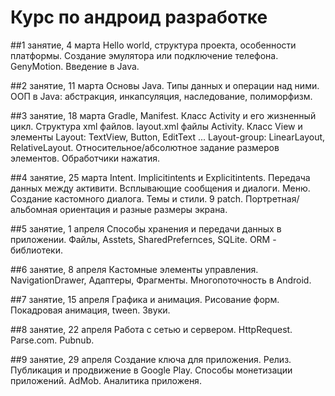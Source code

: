 # Курс по андроид разработке

##1 занятие, 4 марта
Hello world, структура проекта, особенности платформы. Создание эмулятора или подключение телефона. GenyMotion. Введение в Java.

##2 занятие, 11 марта
Основы Java. Типы данных и операции над ними. ООП в Java: абстракция, инкапсуляция, наследование, полиморфизм.

##3 занятие, 18 марта
Gradle, Manifest. Класс Activity и его жизненный цикл. Структура xml файлов. layout.xml файлы Activity. Класс View и элементы Layout: TextView, Button, EditText ... Layout-group: LinearLayout, RelativeLayout. Относительное/абсолютное задание размеров элементов. Обработчики нажатия.

##4 занятие, 25 марта
Intent. Implicitintents и Explicitintents. Передача данных между активити. Всплывающие сообщения и диалоги. Меню. Создание кастомного диалога. Темы и стили. 9 patch. Портретная/альбомная ориентация и разные размеры экрана.

##5 занятие, 1 апреля
Способы хранения и передачи данных в приложении. Файлы, Asstets, SharedPrefernces, SQLite. ORM - библиотеки.

##6 занятие, 8 апреля
Кастомные элементы управления. NavigationDrawer, Адаптеры, Фрагменты. Многопоточность в Android.

##7 занятие, 15 апреля
Графика и анимация. Рисование форм. Покадровая анимация, tween. Звуки.

##8 занятие, 22 апреля
Работа с сетью и сервером. HttpRequest. Parse.com. Pubnub.

##9 занятие, 29 апреля
Создание ключа для приложения. Релиз. Публикация и продвижение в Google Play. Способы монетизации приложений. AdMob. Аналитика приложеня.
